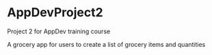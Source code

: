 # AppDevProject2
Project 2 for AppDev training course

A grocery app for users to create a list of grocery items and quantities
